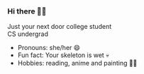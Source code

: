 ### Hi there 🙋‍♀️

<!--
**MallikaPrabhakar/MallikaPrabhakar** is a ✨ _special_ ✨ repository because its `README.md` (this file) appears on your GitHub profile.

Here are some ideas to get you started:

- 🔭 I’m currently working on ...
- 🌱 I’m currently learning ...
- 👯 I’m looking to collaborate on ...
- 🤔 I’m looking for help with ...
- 💬 Ask me about ...
- 📫 How to reach me: ...
- 😄 Pronouns: ...
- ⚡ Fun fact: ...
-->
Just your next door college student  \
CS undergrad
- Pronouns: she/her 😄
- Fun fact: Your skeleton is wet 💀
- Hobbies: reading, anime and painting 🧑‍🎨
